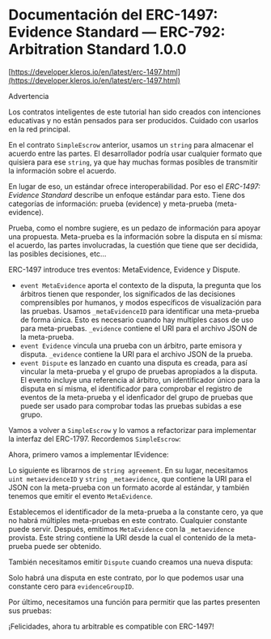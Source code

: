 # Documentación del ERC-1497: Evidence Standard — ERC-792: Arbitration Standard 1.0.0 

[https://developer.kleros.io/en/latest/erc-1497.html](https://developer.kleros.io/en/latest/erc-1497.html)

Advertencia

Los contratos inteligentes de este tutorial han sido creados con intenciones educativas y no están pensados para ser producidos. Cuidado con usarlos en la red principal.

En el contrato `SimpleEscrow` anterior, usamos un `string` para almacenar el acuerdo entre las partes. El desarrollador podría usar cualquier formato que quisiera para ese `string`, ya que hay muchas formas posibles de transmitir la información sobre el acuerdo.

En lugar de eso, un estándar ofrece interoperabilidad. Por eso el *ERC-1497: Evidence Standard* describe un enfoque estándar para esto. Tiene dos categorías de información: prueba (evidence) y meta-prueba (meta-evidence).

Prueba, como el nombre sugiere, es un pedazo de información para apoyar una propuesta. Meta-prueba es la información sobre la disputa en sí misma: el acuerdo, las partes involucradas, la cuestión que tiene que ser decidida, las posibles decisiones, etc...

ERC-1497 introduce tres eventos: MetaEvidence, Evidence y Dispute.

- `event MetaEvidence` aporta el contexto de la disputa, la pregunta que los árbitros tienen que responder, los significados de las decisiones comprensibles por humanos, y modos específicos de visualización para las pruebas. Usamos `_metaEvidenceID` para identificar una meta-prueba de forma única. Esto es necesario cuando hay multiples casos de uso para meta-pruebas. `_evidence` contiene el URI para el archivo JSON de la meta-prueba.
- `event Evidence` vincula una prueba con un árbitro, parte emisora y disputa. `_evidence` contiene la URI para el archivo JSON de la prueba.
- `event Dispute` es lanzado en cuanto una disputa es creada, para así vincular la meta-prueba y el grupo de pruebas apropiados a la disputa. El evento incluye una referencia al árbitro, un identificador único para la disputa en sí misma, el identificador para comprobar el registro de eventos de la meta-prueba y el idenficador del grupo de pruebas que puede ser usado para comprobar todas las pruebas subidas a ese grupo.

Vamos a volver a `SimpleEscrow` y lo vamos a refactorizar para implementar la interfaz del ERC-1797. Recordemos `SimpleEscrow`:

Ahora, primero vamos a implementar IEvidence:

Lo siguiente es librarnos de `string agreement`. En su lugar, necesitamos `uint metaevidenceID` y `string _metaevidence`, que contiene la URI para el JSON con la meta-prueba con un formato acorde al estándar, y también tenemos que emitir el evento `MetaEvidence`.

Establecemos el identificador de la meta-prueba a la constante cero, ya que no habrá múltiples meta-pruebas en este contrato. Cualquier constante puede servir. Después, emitimos `MetaEvidence` con la `_metaevidence` provista. Este string contiene la URI desde la cual el contenido de la meta-prueba puede ser obtenido.

También necesitamos emitir `Dispute` cuando creamos una nueva disputa:

Solo habrá una disputa en este contrato, por lo que podemos usar una constante cero para `evidenceGroupID`.

Por último, necesitamos una función para permitir que las partes presenten sus pruebas:

¡Felicidades, ahora tu arbitrable es compatible con ERC-1497!
